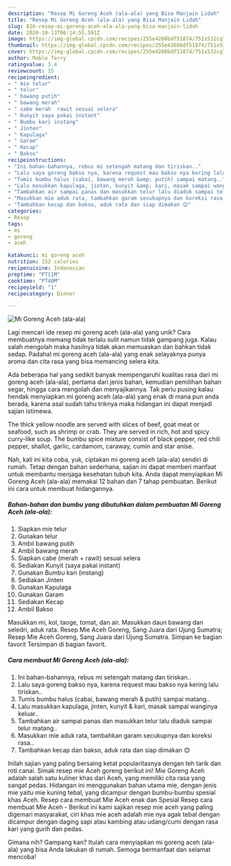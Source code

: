 ```yaml
---
description: "Resep Mi Goreng Aceh (ala-ala) yang Bisa Manjain Lidah"
title: "Resep Mi Goreng Aceh (ala-ala) yang Bisa Manjain Lidah"
slug: 816-resep-mi-goreng-aceh-ala-ala-yang-bisa-manjain-lidah
date: 2020-10-13T06:14:55.591Z
image: https://img-global.cpcdn.com/recipes/255e4268bdf51874/751x532cq70/mi-goreng-aceh-ala-ala-foto-resep-utama.jpg
thumbnail: https://img-global.cpcdn.com/recipes/255e4268bdf51874/751x532cq70/mi-goreng-aceh-ala-ala-foto-resep-utama.jpg
cover: https://img-global.cpcdn.com/recipes/255e4268bdf51874/751x532cq70/mi-goreng-aceh-ala-ala-foto-resep-utama.jpg
author: Mable Terry
ratingvalue: 3.4
reviewcount: 15
recipeingredient:
- " mie telur"
- " telur"
- " bawang putih"
- " bawang merah"
- " cabe merah  rawit sesuai selera"
- " Kunyit saya pakai instant"
- " Bumbu kari instang"
- " Jinten"
- " Kapulaga"
- " Garam"
- " Kecap"
- " Bakso"
recipeinstructions:
- "Ini bahan-bahannya, rebus mi setengah matang dan tiriskan.."
- "Lalu saya goreng bakso nya, karena request mau bakso nya kering lalu tiriskan.."
- "Tumis bumbu halus (cabai, bawang merah &amp; putih) sampai matang.."
- "Lalu masukkan kapulaga, jinten, kunyit &amp; kari, masak sampai wanginya keluar.."
- "Tambahkan air sampai panas dan masukkan telur lalu diaduk sampai telur matang.."
- "Masukkan mie aduk rata, tambahkan garam secukupnya dan koreksi rasa.."
- "Tambahkan kecap dan bakso, aduk rata dan siap dimakan 😊"
categories:
- Resep
tags:
- mi
- goreng
- aceh

katakunci: mi goreng aceh 
nutrition: 152 calories
recipecuisine: Indonesian
preptime: "PT11M"
cooktime: "PT40M"
recipeyield: "1"
recipecategory: Dinner

---
```



![Mi Goreng Aceh (ala-ala)](https://img-global.cpcdn.com/recipes/255e4268bdf51874/751x532cq70/mi-goreng-aceh-ala-ala-foto-resep-utama.jpg)

Lagi mencari ide resep mi goreng aceh (ala-ala) yang unik? Cara membuatnya memang tidak terlalu sulit namun tidak gampang juga. Kalau salah mengolah maka hasilnya tidak akan memuaskan dan bahkan tidak sedap. Padahal mi goreng aceh (ala-ala) yang enak selayaknya punya aroma dan cita rasa yang bisa memancing selera kita.

Ada beberapa hal yang sedikit banyak mempengaruhi kualitas rasa dari mi goreng aceh (ala-ala), pertama dari jenis bahan, kemudian pemilihan bahan segar, hingga cara mengolah dan menyajikannya. Tak perlu pusing kalau hendak menyiapkan mi goreng aceh (ala-ala) yang enak di mana pun anda berada, karena asal sudah tahu triknya maka hidangan ini dapat menjadi sajian istimewa.

The thick yellow noodle are served with slices of beef, goat meat or seafood, such as shrimp or crab. They are served in rich, hot and spicy curry-like soup. The bumbu spice mixture consist of black pepper, red chili pepper, shallot, garlic, cardamom, caraway, cumin and star anise.


Nah, kali ini kita coba, yuk, ciptakan mi goreng aceh (ala-ala) sendiri di rumah. Tetap dengan bahan sederhana, sajian ini dapat memberi manfaat untuk membantu menjaga kesehatan tubuh kita. Anda dapat menyiapkan Mi Goreng Aceh (ala-ala) memakai 12 bahan dan 7 tahap pembuatan. Berikut ini cara untuk membuat hidangannya.

<!--inarticleads1-->

##### Bahan-bahan dan bumbu yang dibutuhkan dalam pembuatan Mi Goreng Aceh (ala-ala):

1. Siapkan  mie telur
1. Gunakan  telur
1. Ambil  bawang putih
1. Ambil  bawang merah
1. Siapkan  cabe (merah + rawit) sesuai selera
1. Sediakan  Kunyit (saya pakai instant)
1. Gunakan  Bumbu kari (instang)
1. Sediakan  Jinten
1. Gunakan  Kapulaga
1. Gunakan  Garam
1. Sediakan  Kecap
1. Ambil  Bakso


Masukkan mi, kol, taoge, tomat, dan air. Masukkan daun bawang dan seledri, aduk rata. Resep Mie Aceh Goreng, Sang Juara dari Ujung Sumatra; Resep Mie Aceh Goreng, Sang Juara dari Ujung Sumatra. Simpan ke bagian favorit Tersimpan di bagian favorit. 

<!--inarticleads2-->

##### Cara membuat Mi Goreng Aceh (ala-ala):

1. Ini bahan-bahannya, rebus mi setengah matang dan tiriskan..
1. Lalu saya goreng bakso nya, karena request mau bakso nya kering lalu tiriskan..
1. Tumis bumbu halus (cabai, bawang merah &amp; putih) sampai matang..
1. Lalu masukkan kapulaga, jinten, kunyit &amp; kari, masak sampai wanginya keluar..
1. Tambahkan air sampai panas dan masukkan telur lalu diaduk sampai telur matang..
1. Masukkan mie aduk rata, tambahkan garam secukupnya dan koreksi rasa..
1. Tambahkan kecap dan bakso, aduk rata dan siap dimakan 😊


Inilah sajian yang paling bersaing ketat popularitasnya dengan teh tarik dan roti canai. Simak resep mie Aceh goreng berikut ini! Mie Goreng Aceh adalah salah satu kuliner khas dari Aceh, yang memiliki cita rasa yang sangat pedas. Hidangan ini menggunakan bahan utama mie, dengan jenis mie yaitu mie kuning tebal, yang dicampur dengan bumbu-bumbu spesial khas Aceh. Resep cara membuat Mie Aceh enak dan Spesial Resep cara membuat Mie Aceh - Berikut ini kami sajikan resep mie aceh yang paling digemari masyarakat, ciri khas mie aceh adalah mie nya agak tebal dengan dicampur dengan daging sapi atau kambing atau udang/cumi dengan rasa kari yang gurih dan pedas. 

Gimana nih? Gampang kan? Itulah cara menyiapkan mi goreng aceh (ala-ala) yang bisa Anda lakukan di rumah. Semoga bermanfaat dan selamat mencoba!
